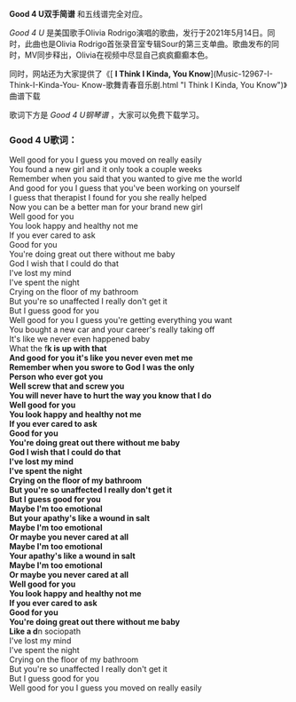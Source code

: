 

**Good 4 U双手简谱** 和五线谱完全对应。

_Good 4 U_ 是美国歌手Olivia Rodrigo演唱的歌曲，发行于2021年5月14日。同时，此曲也是Olivia
Rodrigo首张录音室专辑Sour的第三支单曲。歌曲发布的同时，MV同步释出，Olivia在视频中尽显自己疯疯癫癫本色。

同时，网站还为大家提供了《[ **I Think I Kinda, You Know**](Music-12967-I-Think-I-Kinda-You-
Know-歌舞青春音乐剧.html "I Think I Kinda, You Know")》曲谱下载

歌词下方是 _Good 4 U钢琴谱_ ，大家可以免费下载学习。

### Good 4 U歌词：

Well good for you I guess you moved on really easily  
You found a new girl and it only took a couple weeks  
Remember when you said that you wanted to give me the world  
And good for you I guess that you've been working on yourself  
I guess that therapist I found for you she really helped  
Now you can be a better man for your brand new girl  
Well good for you  
You look happy and healthy not me  
If you ever cared to ask  
Good for you  
You're doing great out there without me baby  
God I wish that I could do that  
I've lost my mind  
I've spent the night  
Crying on the floor of my bathroom  
But you're so unaffected I really don't get it  
But I guess good for you  
Well good for you I guess you're getting everything you want  
You bought a new car and your career's really taking off  
It's like we never even happened baby  
What the f**k is up with that  
And good for you it's like you never even met me  
Remember when you swore to God I was the only  
Person who ever got you  
Well screw that and screw you  
You will never have to hurt the way you know that I do  
Well good for you  
You look happy and healthy not me  
If you ever cared to ask  
Good for you  
You're doing great out there without me baby  
God I wish that I could do that  
I've lost my mind  
I've spent the night  
Crying on the floor of my bathroom  
But you're so unaffected I really don't get it  
But I guess good for you  
Maybe I'm too emotional  
But your apathy's like a wound in salt  
Maybe I'm too emotional  
Or maybe you never cared at all  
Maybe I'm too emotional  
Your apathy's like a wound in salt  
Maybe I'm too emotional  
Or maybe you never cared at all  
Well good for you  
You look happy and healthy not me  
If you ever cared to ask  
Good for you  
You're doing great out there without me baby  
Like a d**n sociopath  
I've lost my mind  
I've spent the night  
Crying on the floor of my bathroom  
But you're so unaffected I really don't get it  
But I guess good for you  
Well good for you I guess you moved on really easily

